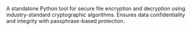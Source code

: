 A standalone Python tool for secure file encryption and decryption using industry-standard cryptographic algorithms. Ensures data confidentiality and integrity with passphrase-based protection.


